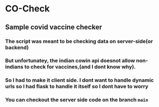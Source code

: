 # CO-Check

## Sample covid vaccine checker

### The script was meant to be checking data on server-side(or backend)
### But unfortunatey, the indian cowin api doesnot allow non-indians to check for vaccines,(and I dont know why).
### So I had to make it client side. I dont want to handle dynamic urls so I had flask to handle it itself so I dont have to worry

### You can checkout the server side code on the branch ```main```